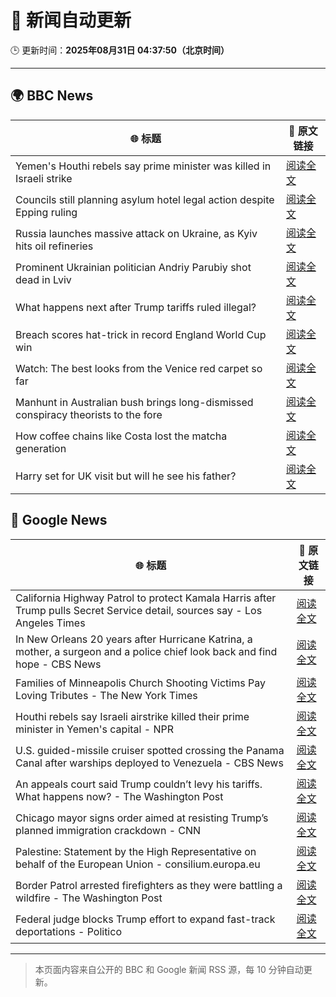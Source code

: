 # 🧠 新闻自动更新

🕒 更新时间：**2025年08月31日 04:37:50（北京时间）**

---

## 🌍 BBC News

| 🌐 标题 | 🔗 原文链接 |
|--------|-------------|
| Yemen's Houthi rebels say prime minister was killed in Israeli strike | [阅读全文](https://www.bbc.com/news/articles/c620ykrxedwo?at_medium=RSS&at_campaign=rss) |
| Councils still planning asylum hotel legal action despite Epping ruling | [阅读全文](https://www.bbc.com/news/articles/cj9wkrykx94o?at_medium=RSS&at_campaign=rss) |
| Russia launches massive attack on Ukraine, as Kyiv hits oil refineries | [阅读全文](https://www.bbc.com/news/articles/c4g614x9kqko?at_medium=RSS&at_campaign=rss) |
| Prominent Ukrainian politician Andriy Parubiy shot dead in Lviv | [阅读全文](https://www.bbc.com/news/articles/cjw6ep37469o?at_medium=RSS&at_campaign=rss) |
| What happens next after Trump tariffs ruled illegal? | [阅读全文](https://www.bbc.com/news/articles/cy983g8jr5do?at_medium=RSS&at_campaign=rss) |
| Breach scores hat-trick in record England World Cup win | [阅读全文](https://www.bbc.com/sport/rugby-union/articles/cqjynzvq0j0o?at_medium=RSS&at_campaign=rss) |
| Watch: The best looks from the Venice red carpet so far | [阅读全文](https://www.bbc.com/news/videos/c9d0zz3145lo?at_medium=RSS&at_campaign=rss) |
| Manhunt in Australian bush brings long-dismissed conspiracy theorists to the fore | [阅读全文](https://www.bbc.com/news/articles/ckgyk7ry8rdo?at_medium=RSS&at_campaign=rss) |
| How coffee chains like Costa lost the matcha generation | [阅读全文](https://www.bbc.com/news/articles/c3dpjvy5em1o?at_medium=RSS&at_campaign=rss) |
| Harry set for UK visit but will he see his father? | [阅读全文](https://www.bbc.com/news/articles/cwy0dgpyq35o?at_medium=RSS&at_campaign=rss) |

## 📰 Google News

| 🌐 标题 | 🔗 原文链接 |
|--------|-------------|
| California Highway Patrol to protect Kamala Harris after Trump pulls Secret Service detail, sources say - Los Angeles Times | [阅读全文](https://news.google.com/rss/articles/CBMihwFBVV95cUxQSDNDVmxmWWk5dF85WUdoTkJSelBQdUhQLVFub0hBWXVfQlF6U3dDbzkzS2htdmJSMHlLdGIzUWV3dFJ5WXN0dWJZQlFuUzNMaHR1NkxNb1c5MVB2bmEycmN4c3lZRkZqaXpPRjZHUmM5WWI1UjZrLWlRbnJSaVo0SDZ0MG5FVWs?oc=5) |
| In New Orleans 20 years after Hurricane Katrina, a mother, a surgeon and a police chief look back and find hope - CBS News | [阅读全文](https://news.google.com/rss/articles/CBMikgFBVV95cUxQV3Z0azU3M3V5b2MxYVQtQmhlUkhwTE4zc2FET0YwSWc2VTkyZVd6NlNHZlcwLXZkVTdDSlRuZFFFLXFaeUVxMWE0Z2hvTFJPb1BuVFc2c3Qxb0kyTUpYME1GVWZXZ2J1aHQtVHJEUmpZeXBZblRWOHFNVGpLeUFZUk0xR2N5OU9YS2lCaUtzTjVQd9IBlwFBVV95cUxPOHJWNk9LMDMteUZvUTJ6Q0VkTFhMMnExNFlZQUVtQWlGWWVERFlfNGJ2RkptUUVQSWVkSXc1UlQxcWV6VkFIQkVyMDl2WWU5M3d5UU5jMzVvTDBkS0ZsLW9rQ0t2bDB6NmdoM2RvMFNEVl9CN0xlUkJHWXo5NV8ydzVDOHNtRnlOX2M1N3owVUpOZkt6X0dr?oc=5) |
| Families of Minneapolis Church Shooting Victims Pay Loving Tributes - The New York Times | [阅读全文](https://news.google.com/rss/articles/CBMihwFBVV95cUxOVGxOSU0xVW0wVWxUX0phTllPV0R0dXNOVnpldjRVVjFtWXZJMkVNN3E2VmhRMFliTFF1Q1ZOaTNLMnZBZ2tteXJSSVZtQTBFMHJrclA4WFU2WTZvSVdEdzdpLU5fWDMyWE5VQVBLbmJEZndnLUgyZEZHMTVSVTlXUGZEMVNOd3M?oc=5) |
| Houthi rebels say Israeli airstrike killed their prime minister in Yemen's capital - NPR | [阅读全文](https://news.google.com/rss/articles/CBMimgFBVV95cUxOZnE5djk0UjRWXzZSLXl3YkU2cGFCeFB5XzN4ZnJqQ2dvc0VlT096RFJpZTVYMk83eDFKdVhyZmV6NkZVbW1EQmxjaXFObklQbTFVQ3czdV9HRk9odkotTGZJemxNTzdoZjFuQ1hsazhQcVB2ajNpaWw3UFR1UVRjU2xieHBoc3NDb3JlMGFOVGVza1hhRTRlN1Nn?oc=5) |
| U.S. guided-missile cruiser spotted crossing the Panama Canal after warships deployed to Venezuela - CBS News | [阅读全文](https://news.google.com/rss/articles/CBMinAFBVV95cUxPaUF2QnZ2T3lKOVdsbXZmbEQ3dDZEeVBraGhzbkdIQ3NPc2psLVZ1S1JldzhRd1ZQVDQ2T1FSZXNtY0o4c1gyNGp4cUkxRlFjOTNmRzNZMVZpQjhBSFFjZDhHTEt2dm56a3JhNTVjMkpIWnh6dkZuZGs4RU1YTnl5YmdOOWV6MWp1TkxRaTNtNlVIOE85VkVwYnZrdjfSAaIBQVVfeXFMUGlQckNYOU1qSDFsRUtiNzdxU0MyN1lDamtsZEU3cjlSa2RVZ0tyVFN0VlBmRUxCOWFNR3o2eHdYN21hbFJMY19HaWVBWkNPSkRNN0l2QUZ2Tk16MHY0T1I0RDVPX0ZkeEEybVByUi1TUTVFYjY1QnNyNlN5NWhfWmFVWkhDMzFfbE84Sl9VNVl0Z3JQUzlUUUNZZjdYOGc5TVdR?oc=5) |
| An appeals court said Trump couldn’t levy his tariffs. What happens now? - The Washington Post | [阅读全文](https://news.google.com/rss/articles/CBMikgFBVV95cUxQOHpkZFljWVFGcWNoVzB3RDV5T3BBUXJwQkhFTnFhVXVpeHpRaHVTOTl2SU9SRy1KT1pUWWR2aDNRd2VaZmU3eThJOXgwN3RycENDOXFnR0M2Y3FxVW5ubEFhR1Z5Wm1WYVlNS19UaVl5dVczRGJYYkJmb2FWUHdOeFhuZnd5MTRITmZCX3NlLU52dw?oc=5) |
| Chicago mayor signs order aimed at resisting Trump’s planned immigration crackdown - CNN | [阅读全文](https://news.google.com/rss/articles/CBMivgFBVV95cUxOeUd0Nkp3X2tYNGJZWndadGZoX192NUZPaExQSTF5blprbjZJX3NvOWpyVHA1cnU3R2s4T1NxRTMxUkZ4LWtHNmRUV1FiRTBIRk5vR09XVzRYbVFZaWEwWlVmd1Fvd2Jjc2p5M2NLc1VOTWVEYUFQWVRpX2FzQlNDenltekRtU29RNngwZnZhWWdXNVN6QVEtRzBxY3Y0enZCWVdIbnczbzNiY3FOWFJnZkZhQ1YxTUhKLUVhbWZ3?oc=5) |
| Palestine: Statement by the High Representative on behalf of the European Union - consilium.europa.eu | [阅读全文](https://news.google.com/rss/articles/CBMi3wFBVV95cUxPOEV1SVZCZ05UYmViZ3AtaUdIWGt3VmhXYWNFVDQzVHZ4NTVSaVN4Nkc4a0JFNWE0QWZ3LW8tZkR6dWFlNmZHRUlGUlRaeFphSldIbElHWnBsUmlpOXdxb01iNk5DWFJIVk5qSXpRN0RjZTB0QlJ5SUVFT0I5OTd6ZWtqeDB4LU1zbkVCQkxaU3JuQ25JTnpKdXJraFJWNEpvSTZqc2E1QU9HQmlvZlhDdG1BSUlSQURIU1RnTXk5STdORFNBUXNiWnBlN202ZUxmQ1JaNGVWQVVQOE55RWRB?oc=5) |
| Border Patrol arrested firefighters as they were battling a wildfire - The Washington Post | [阅读全文](https://news.google.com/rss/articles/CBMipgFBVV95cUxNdjNjRkhicGlVWWZJeGRESlJjT2ptZW1qbF9zbUpaTUU1UXZXMl9ZRlRvT1Q4NTdwUTJXZG1KdzdHSF90bGZBM0JSc0hwMFZxTU5zZFRHQmlsWXIyemhFY0Z5MVlNZ1ZlMG8tNWllN3JySHNNWkR3QkdPYjlwVm11NUhmSXc1UkNYWFNJeVlnX0g3OTQ1NVNScVVwWWNuLWxGSTFoeXp3?oc=5) |
| Federal judge blocks Trump effort to expand fast-track deportations - Politico | [阅读全文](https://news.google.com/rss/articles/CBMiiwFBVV95cUxQWjI4SUU3TEUxY1NIUVJUczh4ME0ySGtsM0FndWZ2RGI4TkJxMmpQYnI2WXRHN2tlUjJhdkVlN09VU19nVktWM2tibnd3WHEtcWtueERYX1VvZ2dEN3M0VURKQTNnWFhNbzI2LW5GeGc1cGcxbjFZV25WNjZIaHJYSjZtZnA2VUZzbWFV?oc=5) |

---
> 本页面内容来自公开的 BBC 和 Google 新闻 RSS 源，每 10 分钟自动更新。